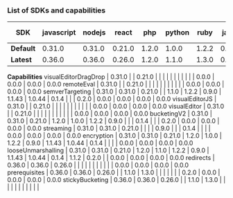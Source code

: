 ### List of SDKs and capabilities


SDK | javascript | nodejs | react | php | python | ruby | java | android | ios | go | flutter | csharp | elixir | nocode-other | nocode-webflow | nocode-shopify | nocode-wordpress
--- | --- | --- | --- | --- | --- | --- | --- | --- | --- | --- | --- | --- | --- | --- | --- | --- | ---
**Default** | 0.31.0 | 0.31.0 | 0.21.0 | 1.2.0 | 1.0.0 | 1.2.2 | 0.9.0 | 1.1.43 | 1.0.44 | 0.1.4 | 1.1.2 | 0.2.0 | 0.2.0 | 0.0.0 | 0.0.0 | 0.0.0 | 0.0.0
**Latest** | 0.36.0 | 0.36.0 | 0.26.0 | 1.2.0 | 1.1.0 | 1.3.0 | 0.9.0 | 1.1.43 | 1.0.47 | 0.1.4 | 1.1.2 | 0.2.0 | 0.2.0 | 0.0.0 | 0.0.0 | 0.0.0 | 0.0.0
**Capabilities**
visualEditorDragDrop | 0.31.0 |  | 0.21.0 |  |  |  |  |  |  |  |  |  |  | 0.0.0 | 0.0.0 | 0.0.0 | 0.0.0
remoteEval | 0.31.0 |  | 0.21.0 |  |  |  |  |  |  |  |  |  |  | 0.0.0 | 0.0.0 | 0.0.0 | 0.0.0
semverTargeting | 0.31.0 | 0.31.0 | 0.21.0 |  | 1.1.0 | 1.2.2 | 0.9.0 | 1.1.43 | 1.0.44 | 0.1.4 |  |  | 0.2.0 | 0.0.0 | 0.0.0 | 0.0.0 | 0.0.0
visualEditorJS | 0.31.0 |  | 0.21.0 |  |  |  |  |  |  |  |  |  |  | 0.0.0 | 0.0.0 | 0.0.0 | 0.0.0
visualEditor | 0.31.0 |  | 0.21.0 |  |  |  |  |  |  |  |  |  |  | 0.0.0 | 0.0.0 | 0.0.0 | 0.0.0
bucketingV2 | 0.31.0 | 0.31.0 | 0.21.0 | 1.2.0 | 1.0.0 | 1.2.2 | 0.9.0 |  |  | 0.1.4 |  |  | 0.2.0 | 0.0.0 | 0.0.0 | 0.0.0 | 0.0.0
streaming | 0.31.0 | 0.31.0 | 0.21.0 |  |  |  | 0.9.0 |  |  | 0.1.4 |  |  |  | 0.0.0 | 0.0.0 | 0.0.0 | 0.0.0
encryption | 0.31.0 | 0.31.0 | 0.21.0 | 1.2.0 | 1.0.0 | 1.2.2 | 0.9.0 | 1.1.43 | 1.0.44 | 0.1.4 |  |  |  | 0.0.0 | 0.0.0 | 0.0.0 | 0.0.0
looseUnmarshalling | 0.31.0 | 0.31.0 | 0.21.0 | 1.2.0 | 1.1.0 | 1.2.2 | 0.9.0 | 1.1.43 | 1.0.44 | 0.1.4 | 1.1.2 | 0.2.0 |  | 0.0.0 | 0.0.0 | 0.0.0 | 0.0.0
redirects | 0.36.0 | 0.36.0 | 0.26.0 |  |  |  |  |  |  |  |  |  |  | 0.0.0 | 0.0.0 | 0.0.0 | 0.0.0
prerequisites | 0.36.0 | 0.36.0 | 0.26.0 |  | 1.1.0 | 1.3.0 |  |  |  |  |  |  | 0.2.0 | 0.0.0 | 0.0.0 | 0.0.0 | 0.0.0
stickyBucketing | 0.36.0 | 0.36.0 | 0.26.0 |  | 1.1.0 | 1.3.0 |  |  |  |  |  |  |  |  |  |  | 